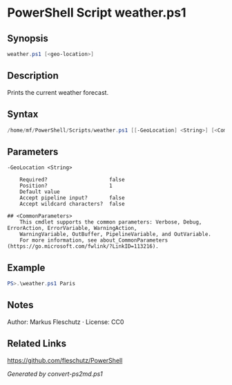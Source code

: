 # PowerShell Script weather.ps1

## Synopsis
```powershell
weather.ps1 [<geo-location>]
```

## Description
Prints the current weather forecast.

## Syntax
```powershell
/home/mf/PowerShell/Scripts/weather.ps1 [[-GeoLocation] <String>] [<CommonParameters>]
```

## Parameters

```
-GeoLocation <String>
    
    Required?                    false
    Position?                    1
    Default value                
    Accept pipeline input?       false
    Accept wildcard characters?  false
```

```
## <CommonParameters>
    This cmdlet supports the common parameters: Verbose, Debug, ErrorAction, ErrorVariable, WarningAction, 
    WarningVariable, OutBuffer, PipelineVariable, and OutVariable.
    For more information, see about_CommonParameters (https://go.microsoft.com/fwlink/?LinkID=113216).
```

## Example
```powershell
PS>.\weather.ps1 Paris
```


## Notes
Author: Markus Fleschutz · License: CC0

## Related Links
https://github.com/fleschutz/PowerShell

*Generated by convert-ps2md.ps1*
